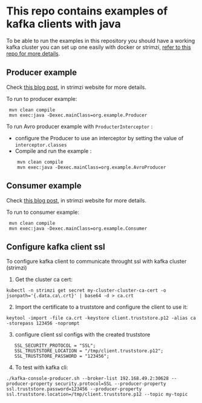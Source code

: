 # This repo contains examples of kafka clients with java

To be able to run the examples in this repository you should have a working kafka cluster
you can set up one easily with docker or strimzi, [refer to this repo for more details](https://github.com/BAHALLA/k8s-helm-terraform).

## Producer example 
Check [this blog post](https://strimzi.io/blog/2023/10/03/kafka-producer-client-essentials/), in strimzi website for more details.

To run to producer example:
```shell
 mvn clean compile
 mvn exec:java -Dexec.mainClass=org.example.Producer
```

To run Avro producer example with `ProducterInterceptor` : 
* configure the Producer to use an interceptor by setting the value of `interceptor.classes`
* Compile and run the example : 
```shell
    mvn clean compile
    mvn exec:java -Dexec.mainClass=org.example.AvroProducer
```

## Consumer example
Check [this blog post](https://strimzi.io/blog/2023/11/09/kafka-consumer-client-essentials/), in strimzi website for more details.

To run to consumer example:
```shell
 mvn clean compile
 mvn exec:java -Dexec.mainClass=org.example.Consumer
```

## Configure kafka client ssl

To configure kafka client to communicate throught ssl with kafka cluster (strimzi)
1. Get the cluster ca cert:
```shell
kubectl -n strimzi get secret my-cluster-cluster-ca-cert -o jsonpath='{.data.ca\.crt}' | base64 -d > ca.crt
```
2. Import the certificate to a truststore and configure the client to use it: 
```shell
keytool -import -file ca.crt -keystore client.truststore.p12 -alias ca -storepass 123456 -noprompt
```
3. configure client ssl configs with the created truststore
```
   SSL_SECURITY_PROTOCOL = "SSL";
   SSL_TRUSTSTORE_LOCATION = "/tmp/client.truststore.p12";
   SSL_TRUSTSTORE_PASSWORD = "123456";
```
4. To test with kafka cli: 
```shell
./kafka-console-producer.sh --broker-list 192.168.49.2:30628 --producer-property security.protocol=SSL --producer-property ssl.truststore.password=123456 --producer-property ssl.truststore.location=/tmp/client.truststore.p12 --topic my-topic
```
